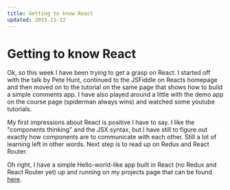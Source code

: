 ```yaml
---
title: Getting to know React
updated: 2015-11-12
---
```


# Getting to know React

Ok, so this week I have been trying to get a grasp on React. I started off with the talk by Pete Hunt, continued to the JSFiddle on Reacts homepage and then moved on to the tutorial on the same page that shows how to build a simple comments app. I have also played around a little with the demo app on the course page (spiderman always wins) and watched some youtube tutorials. 

My first impressions about React is positive I have to say. I like the "components thinking" and the JSX syntax, but I have still to figure out exactly how components are to communicate with each other. Still a lot of learning left in other words. Next step is to read up on Redux and React Router.

Oh right, I have a simple Hello-world-like app built in React (no Redux and React Router yet) up and running on my projects page that can be found [here](http://viktorj.github.io/ria-project/).